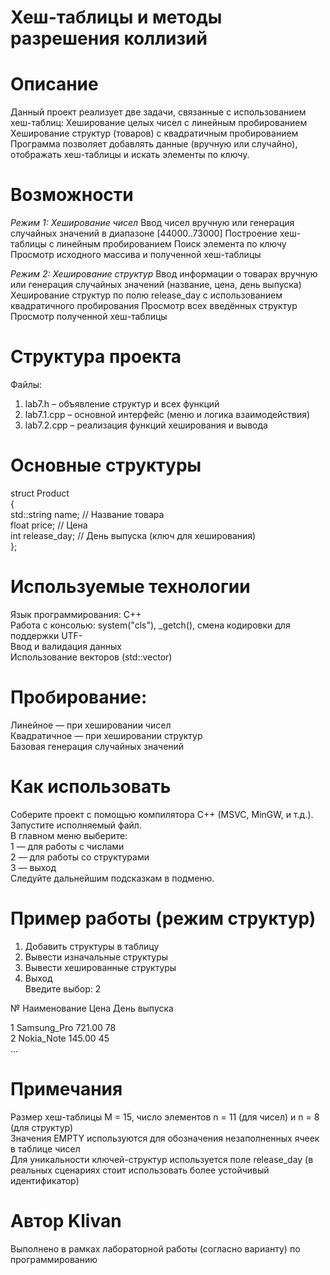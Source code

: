 # Хеш-таблицы и методы разрешения коллизий

# Описание
Данный проект реализует две задачи, связанные с использованием хеш-таблиц:
Хеширование целых чисел с линейным пробированием
Хеширование структур (товаров) с квадратичным пробированием
Программа позволяет добавлять данные (вручную или случайно), отображать хеш-таблицы и искать элементы по ключу.

# Возможности
*Режим 1: Хеширование чисел*
Ввод чисел вручную или генерация случайных значений в диапазоне [44000..73000]
Построение хеш-таблицы с линейным пробированием
Поиск элемента по ключу
Просмотр исходного массива и полученной хеш-таблицы

*Режим 2: Хеширование структур*
Ввод информации о товарах вручную или генерация случайных значений (название, цена, день выпуска)
Хеширование структур по полю release_day с использованием квадратичного пробирования
Просмотр всех введённых структур
Просмотр полученной хеш-таблицы

# Структура проекта
Файлы:
1. lab7.h – объявление структур и всех функций
2. lab7.1.cpp – основной интерфейс (меню и логика взаимодействия)
3. lab7.2.cpp – реализация функций хеширования и вывода

# Основные структуры
struct Product  
{  
    std::string name;      // Название товара  
    float price;           // Цена  
    int release_day;       // День выпуска (ключ для хеширования)  
};  

# Используемые технологии  
Язык программирования: C++  
Работа с консолью: system("cls"), _getch(), смена кодировки для поддержки UTF-  
Ввод и валидация данных  
Использование векторов (std::vector)  

# Пробирование:  
Линейное — при хешировании чисел  
Квадратичное — при хешировании структур  
Базовая генерация случайных значений  

# Как использовать  
Соберите проект с помощью компилятора C++ (MSVC, MinGW, и т.д.).  
Запустите исполняемый файл.  
В главном меню выберите:  
1 — для работы с числами  
2 — для работы со структурами  
3 — выход  
Следуйте дальнейшим подсказкам в подменю.  

# Пример работы (режим структур)  
1. Добавить структуры в таблицу  
2. Вывести изначальные структуры  
3. Вывести хешированные структуры  
4. Выход  
Введите выбор: 2  

№  Наименование                              Цена         День выпуска  

1  Samsung_Pro                               721.00      78  
2  Nokia_Note                                145.00      45  
...  


# Примечания
Размер хеш-таблицы M = 15, число элементов n = 11 (для чисел) и n = 8 (для структур)  
Значения EMPTY используются для обозначения незаполненных ячеек в таблице чисел  
Для уникальности ключей-структур используется поле release_day (в реальных сценариях стоит использовать более устойчивый идентификатор)  

# Автор Klivan
Выполнено в рамках лабораторной работы (согласно варианту) по программированию  